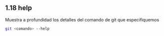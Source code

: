 ## 1.18 help

Muestra a profundidad los detalles del comando de git que especifiquemos

``` bash
git <comando> --help
```

